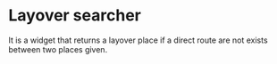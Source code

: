 # Layover searcher

It is a widget that returns a layover place if a direct route are not exists between two places given.